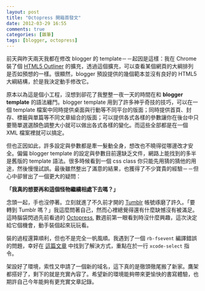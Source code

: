 ```yaml
---
layout: post
title: "Octopress 開箱首發文"
date: 2012-03-29 16:55
comments: true
categories: [雜筆]
tags: [blogger, octopress]
---
```


前天與昨天兩天我都在修改 blogger 的 template－－起因是這樣：我在 Chrome 裝了個 [HTML5 Outliner][google] 的擴充，透過這個擴充，可以查看某個網頁的大綱排列是否如預想的一樣。很顯然，blogger 預設提供的幾個範本並沒有良好的 HTML5 大綱結構，於是我決定動手修改它。

<!-- more -->

原本以為這是個小工程，沒想到卻花了我整整一夜一天的時間在和 **blogger template** 的語法纏鬥。blogger template 用到了許多神乎奇技的技巧，可以在一個 template 檔案中同時提供桌面與行動等不同平台的版面；同時提供首頁、封存、標籤與單篇等不同文章組合的版面；可以提供各式各樣的參數讓你在後台中只要簡單選選顏色調整大小就可以做出各式各樣的變化。而這些全部都是在一個 XML 檔案裡就可以搞定。

但也正因如此，許多設定與參數都是牽一髮動全身，想改也不曉得從哪邊改才安全。偏偏 blogger template 的設定與參數目前還缺乏文件，網路上能找到的多半是舊版的 template 語法。很多時候看到一個 css class 你只能先用猜的猜他的用途，然後慢慢試誤。最後雖然整出了滿意的結果，也獲得了不少寶貴的經驗－－但心中卻冒出了一個更大的疑問：

**「我真的想要再和這個怪物繼續相處下去嗎？」**

念頭一起，手也沒停著。立刻就進了不久前才開的 [Tumblr][tumblr] 帳號琢磨了許久。「要轉到 Tumblr 嗎？」我這麼問著自己，然而心裡總覺得還有什麼缺憾沒有被滿足。這時腦袋閃過先前看過的 [Octopress][octopress], 數週前第一眼看到時沒什麼興趣，這次決定給它個機會，動手裝個起來玩玩看。

裝的過程還算順利，但也不是完全一帆風順。我遇到了一個 `rb-fsevent` 編譯錯誤的問題，幸好在 [這篇文章][newbsd] 中找到了解決方式，重點在於一行 `xcode-select` 指令。

架設好了環境，索性又申請了一個新的域名，這下真的是徹頭徹尾搬了新家。鷹架都搭好了，剩下的就是充實內容了。希望新的環境能夠帶來更愉快的書寫體驗，也期許自己今年能夠有更充實文章記錄。

[google]: https://chrome.google.com/webstore/detail/afoibpobokebhgfnknfndkgemglggomo
[newbsd]: http://newbsd.com/blog/2012/03/19/my-first-try-install-octopress-on-my-mac-os-x-lion-10-dot-7-3-and-some-thing-stuff/
[octopress]: http://octopress.org/
[tumblr]: http://tzengyuxio.tumblr.com/